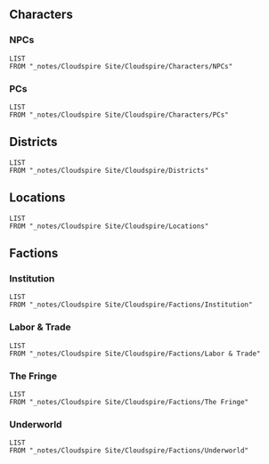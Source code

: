 ## Characters
### NPCs

```dataview 
LIST 
FROM "_notes/Cloudspire Site/Cloudspire/Characters/NPCs"
```

### PCs
```dataview 
LIST 
FROM "_notes/Cloudspire Site/Cloudspire/Characters/PCs"
```
## Districts
```dataview 
LIST 
FROM "_notes/Cloudspire Site/Cloudspire/Districts"
```
## Locations
```dataview 
LIST 
FROM "_notes/Cloudspire Site/Cloudspire/Locations"
```
## Factions

### Institution
```dataview 
LIST 
FROM "_notes/Cloudspire Site/Cloudspire/Factions/Institution"
```
### Labor & Trade
```dataview 
LIST 
FROM "_notes/Cloudspire Site/Cloudspire/Factions/Labor & Trade"
```
### The Fringe
```dataview 
LIST 
FROM "_notes/Cloudspire Site/Cloudspire/Factions/The Fringe"
```
### Underworld

```dataview 
LIST 
FROM "_notes/Cloudspire Site/Cloudspire/Factions/Underworld"
```